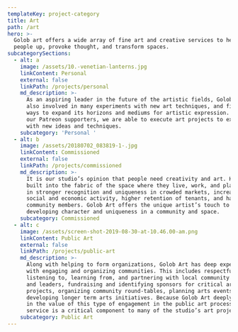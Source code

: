 ```yaml
---
templateKey: project-category
title: Art
path: /art
hero: >-
  Golob art offers a wide array of fine art and creative services to help lift
  people up, provoke thought, and transform spaces.
subcategorySections:
  - alt: a
    image: /assets/10.-venetian-lanterns.jpg
    linkContent: Personal
    external: false
    linkPath: /projects/personal
    md_description: >-
      As an aspiring leader in the future of the artistic fields, Golob Art is
      also involved in many experiments with new art techniques, and finding
      ways to expand its horizons and mediums for artistic expression. Thanks to
      our Patreon supporters, we are able to execute art projects to experiment
      with new ideas and techniques.
    subcategory: 'Personal '
  - alt: b
    image: /assets/20180702_083819-1-.jpg
    linkContent: Commissioned
    external: false
    linkPath: /projects/commissioned
    md_description: >-
      It is our studio’s opinion that people need creativity and art. Having art
      built into the fabric of the space where they live, work, and play results
      in stronger recognition and uniqueness in crowded markets, increased
      social and economic activity, higher retention of tenants, and happier
      community members. Golob Art offers the unique artist’s touch to
      developing character and uniqueness in a community and space.
    subcategory: Commissioned
  - alt: c
    image: /assets/screen-shot-2019-08-30-at-10.46.00-am.png
    linkContent: Public Art
    external: false
    linkPath: /projects/public-art
    md_description: >-
      Along with helping to form organizations, Golob Art has deep experience
      with engaging and organizing communities. This includes respectfully
      listening to, learning from, and partnering with local community members
      and leaders, fundraising and identifying sponsors for critical arts
      projects, organizing community round-tables, planning arts events, and
      developing longer term arts initiatives. Because Golob Art deeply believes
      in the value of this type of engagement in the public art process, this
      service is a critical component to many of the studio’s art projects.
    subcategory: Public Art
---
```


